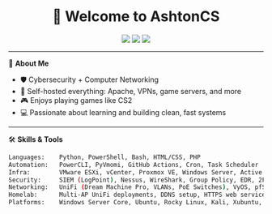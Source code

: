 <h1 align="center">👋 Welcome to AshtonCS</h1>

<p align="center">
  <img src="https://img.shields.io/badge/-Cybersecurity-red?style=flat-square" />
  <img src="https://img.shields.io/badge/-Networking-red?style=flat-square" />
  <img src="https://img.shields.io/badge/-Linux-red?style=flat-square" />
</p>

---

🧠 **About Me**
- 🛡️ Cybersecurity + Computer Networking
- 🔧 Self-hosted everything: Apache, VPNs, game servers, and more
- 🎮 Enjoys playing games like CS2
- 💻 Passionate about learning and building clean, fast systems

---

🛠️ **Skills & Tools**

```bash
Languages:    Python, PowerShell, Bash, HTML/CSS, PHP
Automation:   PowerCLI, PyVmomi, GitHub Actions, Cron, Task Scheduler
Infra:        VMware ESXi, vCenter, Proxmox VE, Windows Server, Active Directory
Security:     SIEM (LogPoint), Nessus, WireShark, Group Policy, EDR, 2FA, AppLocker
Networking:   UniFi (Dream Machine Pro, VLANs, PoE Switches), VyOS, pfSense, DNS, NAT, DHCP
Homelab:      Multi-AP UniFi deployments, DDNS setup, HTTPS web services, port forwarding
Platforms:    Windows Server Core, Ubuntu, Rocky Linux, Kali, Xubuntu, Arch Linux
